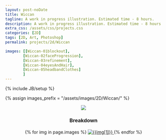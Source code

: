 ```yaml
---
layout: post-noDate
title: Wiccan
tagline: A work in progress illustration. Estimated time - 8 hours.
description: A work in progress illustration. Estimated time - 8 hours.
extra_css: /assets/css/projects.css
categories: [2D]
tags: [2D, Art, Photoshop]
permalink: projects/2d/Wiccan

images: [[Wiccan-01blockout],
		[Wiccan-02faceProgression],
		[Wiccan-03refinement],
		[Wiccan-04eyesAndHair],
		[Wiccan-05headbandClothes]
		]
---
```

{% include JB/setup %}

{% assign images_prefix = "/assets/images/2D/Wiccan/" %}


<div class="projects-grid" id="slideshow" style="text-align: center;">
	<a href="{{images_prefix}}BrianTam-Wiccan.png">
		<img src="{{images_prefix}}BrianTam-Wiccan.png">
	</a>
	<h3>Breakdown</h3>
    {% for img in page.images %}
        <a href="{{images_prefix}}{{img[0]}}.png" class="project-container">
            <img src="{{images_prefix}}{{img[0]}}.png" class="img-responsive" alt="{{img[1]}}" style="margin-top: 3px">
        </a>
    {% endfor %}
</div>

<script>
    $('#slideshow').photobox('a', {history:false, time:0, counter:false});
</script>
